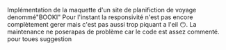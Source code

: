 Implémentation de la maquette d'un site de planifiction de voyage denommé"BOOKI"
Pour l'instant la responsivité n'est pas encore complètement gerer mais c'est pas aussi trop piquant a l'eil 😶.
La maintenance ne poserapas de problème car le code est assez commenté.
pour toues suggestion
